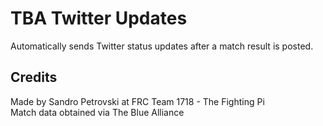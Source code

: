 # TBA Twitter Updates
Automatically sends Twitter status updates after a match result is posted.
## Credits
Made by Sandro Petrovski at FRC Team 1718 - The Fighting Pi  
Match data obtained via The Blue Alliance